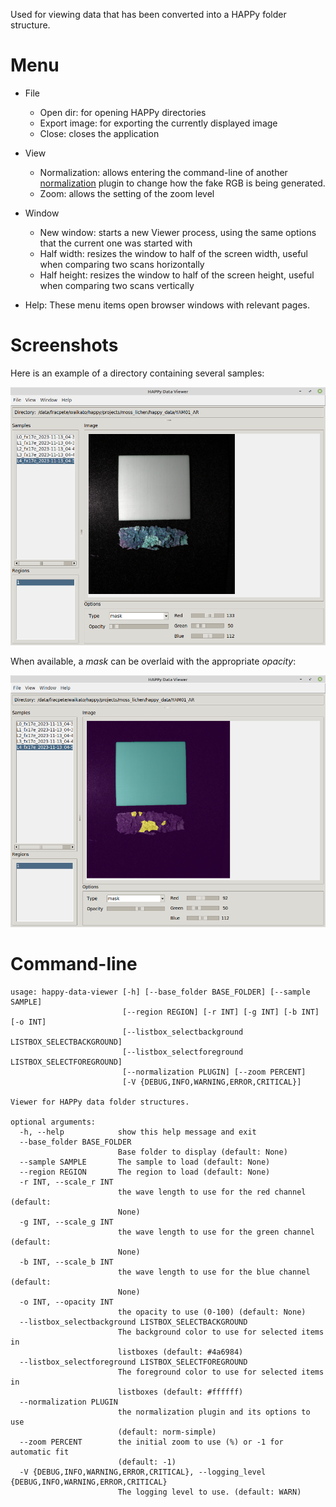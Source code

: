 Used for viewing data that has been converted into a HAPPy folder structure.

# Menu

* File 

    * Open dir: for opening HAPPy directories
    * Export image: for exporting the currently displayed image
    * Close: closes the application

* View

    * Normalization: allows entering the command-line of another
      [normalization](https://github.com/wairas/happy-tools/tree/main/plugins#normalizations) 
      plugin to change how the fake RGB is being generated.
    * Zoom: allows the setting of the zoom level

* Window

    * New window: starts a new Viewer process, using the same options that the current one was started with
    * Half width: resizes the window to half of the screen width, useful when comparing two scans horizontally
    * Half height: resizes the window to half of the screen height, useful when comparing two scans vertically

* Help: These menu items open browser windows with relevant pages.


# Screenshots

Here is an example of a directory containing several samples: 

![Data Viewer with sample loaded](img/data_viewer-main.png)

When available, a *mask* can be overlaid with the appropriate *opacity*:

![Data Viewer with mask overlaid](img/data_viewer-mask.png)


# Command-line

```
usage: happy-data-viewer [-h] [--base_folder BASE_FOLDER] [--sample SAMPLE]
                         [--region REGION] [-r INT] [-g INT] [-b INT] [-o INT]
                         [--listbox_selectbackground LISTBOX_SELECTBACKGROUND]
                         [--listbox_selectforeground LISTBOX_SELECTFOREGROUND]
                         [--normalization PLUGIN] [--zoom PERCENT]
                         [-V {DEBUG,INFO,WARNING,ERROR,CRITICAL}]

Viewer for HAPPy data folder structures.

optional arguments:
  -h, --help            show this help message and exit
  --base_folder BASE_FOLDER
                        Base folder to display (default: None)
  --sample SAMPLE       The sample to load (default: None)
  --region REGION       The region to load (default: None)
  -r INT, --scale_r INT
                        the wave length to use for the red channel (default:
                        None)
  -g INT, --scale_g INT
                        the wave length to use for the green channel (default:
                        None)
  -b INT, --scale_b INT
                        the wave length to use for the blue channel (default:
                        None)
  -o INT, --opacity INT
                        the opacity to use (0-100) (default: None)
  --listbox_selectbackground LISTBOX_SELECTBACKGROUND
                        The background color to use for selected items in
                        listboxes (default: #4a6984)
  --listbox_selectforeground LISTBOX_SELECTFOREGROUND
                        The foreground color to use for selected items in
                        listboxes (default: #ffffff)
  --normalization PLUGIN
                        the normalization plugin and its options to use
                        (default: norm-simple)
  --zoom PERCENT        the initial zoom to use (%) or -1 for automatic fit
                        (default: -1)
  -V {DEBUG,INFO,WARNING,ERROR,CRITICAL}, --logging_level {DEBUG,INFO,WARNING,ERROR,CRITICAL}
                        The logging level to use. (default: WARN)
```
